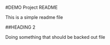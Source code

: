 #DEMO Project README

This is a simple readme file

##HEADING 2

Doing something that should be backed out file

